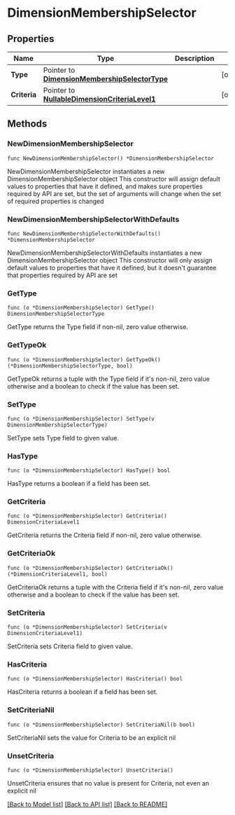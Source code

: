 # DimensionMembershipSelector

## Properties

Name | Type | Description | Notes
------------ | ------------- | ------------- | -------------
**Type** | Pointer to [**DimensionMembershipSelectorType**](DimensionMembershipSelectorType.md) |  | [optional] 
**Criteria** | Pointer to [**NullableDimensionCriteriaLevel1**](DimensionCriteriaLevel1.md) |  | [optional] 

## Methods

### NewDimensionMembershipSelector

`func NewDimensionMembershipSelector() *DimensionMembershipSelector`

NewDimensionMembershipSelector instantiates a new DimensionMembershipSelector object
This constructor will assign default values to properties that have it defined,
and makes sure properties required by API are set, but the set of arguments
will change when the set of required properties is changed

### NewDimensionMembershipSelectorWithDefaults

`func NewDimensionMembershipSelectorWithDefaults() *DimensionMembershipSelector`

NewDimensionMembershipSelectorWithDefaults instantiates a new DimensionMembershipSelector object
This constructor will only assign default values to properties that have it defined,
but it doesn't guarantee that properties required by API are set

### GetType

`func (o *DimensionMembershipSelector) GetType() DimensionMembershipSelectorType`

GetType returns the Type field if non-nil, zero value otherwise.

### GetTypeOk

`func (o *DimensionMembershipSelector) GetTypeOk() (*DimensionMembershipSelectorType, bool)`

GetTypeOk returns a tuple with the Type field if it's non-nil, zero value otherwise
and a boolean to check if the value has been set.

### SetType

`func (o *DimensionMembershipSelector) SetType(v DimensionMembershipSelectorType)`

SetType sets Type field to given value.

### HasType

`func (o *DimensionMembershipSelector) HasType() bool`

HasType returns a boolean if a field has been set.

### GetCriteria

`func (o *DimensionMembershipSelector) GetCriteria() DimensionCriteriaLevel1`

GetCriteria returns the Criteria field if non-nil, zero value otherwise.

### GetCriteriaOk

`func (o *DimensionMembershipSelector) GetCriteriaOk() (*DimensionCriteriaLevel1, bool)`

GetCriteriaOk returns a tuple with the Criteria field if it's non-nil, zero value otherwise
and a boolean to check if the value has been set.

### SetCriteria

`func (o *DimensionMembershipSelector) SetCriteria(v DimensionCriteriaLevel1)`

SetCriteria sets Criteria field to given value.

### HasCriteria

`func (o *DimensionMembershipSelector) HasCriteria() bool`

HasCriteria returns a boolean if a field has been set.

### SetCriteriaNil

`func (o *DimensionMembershipSelector) SetCriteriaNil(b bool)`

 SetCriteriaNil sets the value for Criteria to be an explicit nil

### UnsetCriteria
`func (o *DimensionMembershipSelector) UnsetCriteria()`

UnsetCriteria ensures that no value is present for Criteria, not even an explicit nil

[[Back to Model list]](../README.md#documentation-for-models) [[Back to API list]](../README.md#documentation-for-api-endpoints) [[Back to README]](../README.md)


